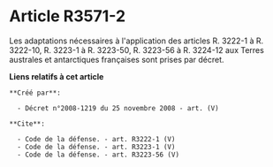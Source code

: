 # Article R3571-2

Les adaptations nécessaires à l'application des articles R. 3222-1 à R. 3222-10, R. 3223-1 à R. 3223-50, R. 3223-56 à R.
3224-12 aux Terres australes et antarctiques françaises sont prises par décret.

**Liens relatifs à cet article**

	**Créé par**:

	  - Décret n°2008-1219 du 25 novembre 2008 - art. (V)

	**Cite**:

	  - Code de la défense. - art. R3222-1 (V)
	  - Code de la défense. - art. R3223-1 (V)
	  - Code de la défense. - art. R3223-56 (V)
